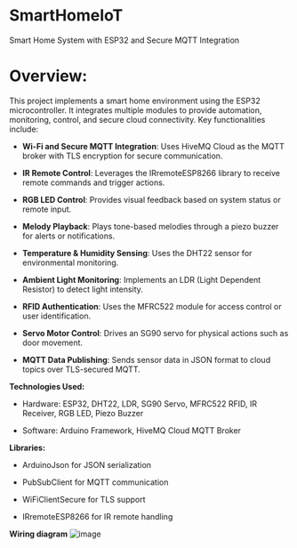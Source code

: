 # SmartHomeIoT
Smart Home System with ESP32 and Secure MQTT Integration


# **Overview:**
This project implements a smart home environment using the ESP32 microcontroller. It integrates multiple modules to provide automation, monitoring, control, and secure cloud connectivity. Key functionalities include:

- **Wi-Fi and Secure MQTT Integration**: Uses HiveMQ Cloud as the MQTT broker with TLS encryption for secure communication.

- **IR Remote Control**: Leverages the IRremoteESP8266 library to receive remote commands and trigger actions.

- **RGB LED Control**: Provides visual feedback based on system status or remote input.

- **Melody Playback**: Plays tone-based melodies through a piezo buzzer for alerts or notifications.

- **Temperature & Humidity Sensing**: Uses the DHT22 sensor for environmental monitoring.

- **Ambient Light Monitoring**: Implements an LDR (Light Dependent Resistor) to detect light intensity.

- **RFID Authentication**: Uses the MFRC522 module for access control or user identification.

- **Servo Motor Control**: Drives an SG90 servo for physical actions such as door movement.

- **MQTT Data Publishing**: Sends sensor data in JSON format to cloud topics over TLS-secured MQTT.

**Technologies Used:**

- Hardware: ESP32, DHT22, LDR, SG90 Servo, MFRC522 RFID, IR Receiver, RGB LED, Piezo Buzzer

- Software: Arduino Framework, HiveMQ Cloud MQTT Broker

**Libraries:**

- ArduinoJson for JSON serialization

- PubSubClient for MQTT communication

- WiFiClientSecure for TLS support

- IRremoteESP8266 for IR remote handling

**Wiring diagram**
![image](https://github.com/user-attachments/assets/9d32559f-37fa-400c-99b3-58c323e42b71)
